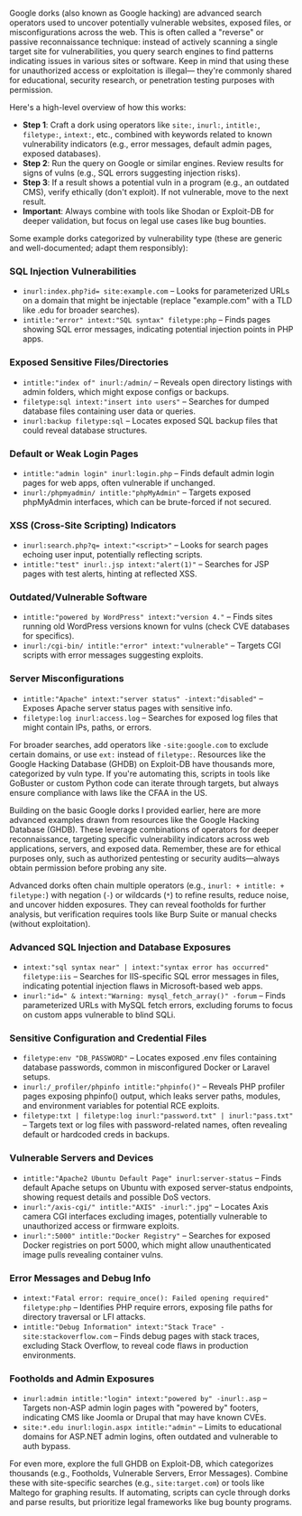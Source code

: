 Google dorks (also known as Google hacking) are advanced search operators used to uncover potentially vulnerable websites, exposed files, or misconfigurations across the web. This is often called a "reverse" or passive reconnaissance technique: instead of actively scanning a single target site for vulnerabilities, you query search engines to find patterns indicating issues in various sites or software. Keep in mind that using these for unauthorized access or exploitation is illegal— they're commonly shared for educational, security research, or penetration testing purposes with permission.

Here's a high-level overview of how this works:
- **Step 1**: Craft a dork using operators like `site:`, `inurl:`, `intitle:`, `filetype:`, `intext:`, etc., combined with keywords related to known vulnerability indicators (e.g., error messages, default admin pages, exposed databases).
- **Step 2**: Run the query on Google or similar engines. Review results for signs of vulns (e.g., SQL errors suggesting injection risks).
- **Step 3**: If a result shows a potential vuln in a program (e.g., an outdated CMS), verify ethically (don't exploit). If not vulnerable, move to the next result.
- **Important**: Always combine with tools like Shodan or Exploit-DB for deeper validation, but focus on legal use cases like bug bounties.

Some example dorks categorized by vulnerability type (these are generic and well-documented; adapt them responsibly):

### SQL Injection Vulnerabilities
- `inurl:index.php?id= site:example.com` – Looks for parameterized URLs on a domain that might be injectable (replace "example.com" with a TLD like .edu for broader searches).
- `intitle:"error" intext:"SQL syntax" filetype:php` – Finds pages showing SQL error messages, indicating potential injection points in PHP apps.

### Exposed Sensitive Files/Directories
- `intitle:"index of" inurl:/admin/` – Reveals open directory listings with admin folders, which might expose configs or backups.
- `filetype:sql intext:"insert into users"` – Searches for dumped database files containing user data or queries.
- `inurl:backup filetype:sql` – Locates exposed SQL backup files that could reveal database structures.

### Default or Weak Login Pages
- `intitle:"admin login" inurl:login.php` – Finds default admin login pages for web apps, often vulnerable if unchanged.
- `inurl:/phpmyadmin/ intitle:"phpMyAdmin"` – Targets exposed phpMyAdmin interfaces, which can be brute-forced if not secured.

### XSS (Cross-Site Scripting) Indicators
- `inurl:search.php?q= intext:"<script>"` – Looks for search pages echoing user input, potentially reflecting scripts.
- `intitle:"test" inurl:.jsp intext:"alert(1)"` – Searches for JSP pages with test alerts, hinting at reflected XSS.

### Outdated/Vulnerable Software
- `intitle:"powered by WordPress" intext:"version 4."` – Finds sites running old WordPress versions known for vulns (check CVE databases for specifics).
- `inurl:/cgi-bin/ intitle:"error" intext:"vulnerable"` – Targets CGI scripts with error messages suggesting exploits.

### Server Misconfigurations
- `intitle:"Apache" intext:"server status" -intext:"disabled"` – Exposes Apache server status pages with sensitive info.
- `filetype:log inurl:access.log` – Searches for exposed log files that might contain IPs, paths, or errors.

For broader searches, add operators like `-site:google.com` to exclude certain domains, or use `ext:` instead of `filetype:`. Resources like the Google Hacking Database (GHDB) on Exploit-DB have thousands more, categorized by vuln type. If you're automating this, scripts in tools like GoBuster or custom Python code can iterate through targets, but always ensure compliance with laws like the CFAA in the US.

Building on the basic Google dorks I provided earlier, here are more advanced examples drawn from resources like the Google Hacking Database (GHDB). These leverage combinations of operators for deeper reconnaissance, targeting specific vulnerability indicators across web applications, servers, and exposed data. Remember, these are for ethical purposes only, such as authorized pentesting or security audits—always obtain permission before probing any site.

Advanced dorks often chain multiple operators (e.g., `inurl: + intitle: + filetype:`) with negation (`-`) or wildcards (`*`) to refine results, reduce noise, and uncover hidden exposures. They can reveal footholds for further analysis, but verification requires tools like Burp Suite or manual checks (without exploitation).

### Advanced SQL Injection and Database Exposures
- `intext:"sql syntax near" | intext:"syntax error has occurred" filetype:iis` – Searches for IIS-specific SQL error messages in files, indicating potential injection flaws in Microsoft-based web apps.
- `inurl:"id=" & intext:"Warning: mysql_fetch_array()" -forum` – Finds parameterized URLs with MySQL fetch errors, excluding forums to focus on custom apps vulnerable to blind SQLi.

### Sensitive Configuration and Credential Files
- `filetype:env "DB_PASSWORD"` – Locates exposed .env files containing database passwords, common in misconfigured Docker or Laravel setups.
- `inurl:/_profiler/phpinfo intitle:"phpinfo()"` – Reveals PHP profiler pages exposing phpinfo() output, which leaks server paths, modules, and environment variables for potential RCE exploits.
- `filetype:txt | filetype:log inurl:"password.txt" | inurl:"pass.txt"` – Targets text or log files with password-related names, often revealing default or hardcoded creds in backups.

### Vulnerable Servers and Devices
- `intitle:"Apache2 Ubuntu Default Page" inurl:server-status` – Finds default Apache setups on Ubuntu with exposed server-status endpoints, showing request details and possible DoS vectors.
- `inurl:"/axis-cgi/" intitle:"AXIS" -inurl:".jpg"` – Locates Axis camera CGI interfaces excluding images, potentially vulnerable to unauthorized access or firmware exploits.
- `inurl:":5000" intitle:"Docker Registry"` – Searches for exposed Docker registries on port 5000, which might allow unauthenticated image pulls revealing container vulns.

### Error Messages and Debug Info
- `intext:"Fatal error: require_once(): Failed opening required" filetype:php` – Identifies PHP require errors, exposing file paths for directory traversal or LFI attacks.
- `intitle:"Debug Information" intext:"Stack Trace" -site:stackoverflow.com` – Finds debug pages with stack traces, excluding Stack Overflow, to reveal code flaws in production environments.

### Footholds and Admin Exposures
- `inurl:admin intitle:"login" intext:"powered by" -inurl:.asp` – Targets non-ASP admin login pages with "powered by" footers, indicating CMS like Joomla or Drupal that may have known CVEs.
- `site:*.edu inurl:login.aspx intitle:"admin"` – Limits to educational domains for ASP.NET admin logins, often outdated and vulnerable to auth bypass.

For even more, explore the full GHDB on Exploit-DB, which categorizes thousands (e.g., Footholds, Vulnerable Servers, Error Messages). Combine these with site-specific searches (e.g., `site:target.com`) or tools like Maltego for graphing results. If automating, scripts can cycle through dorks and parse results, but prioritize legal frameworks like bug bounty programs.